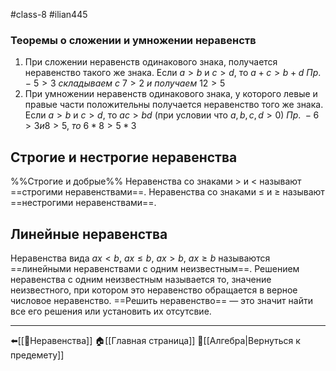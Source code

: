 #class-8 #ilian445 
### Теоремы о сложении и умножении неравенств
1. При сложении неравенств одинакового знака, получается неравенство такого же знака.
	Если $a>b$ и $c>d$, то $a+c>b+d$
	$Пр. - \ 5>3\ складываем\ с\ 7>2\ и\ получаем\ 12>5$
2. При умножении неравенств одинакового знака, у которого левые и правые части положительны получается неравенство того же знака.
	Если $a>b$ и $c>d$, то $ac>bd$ (при условии что $a,b,c,d>0$)
	$Пр.\ - 6>3 и 8>5,\ то\ 6*8>5*3$
## Строгие и нестрогие неравенства
%%Строгие и добрые%%
Неравенства со знаками > и < называют ==строгими неравенствами==.
Неравенства со знаками ≤ и ≥ называют ==нестрогими неравенствами==.
## Линейные неравенства
Неравенства вида $ax<b,\ ax≤b,\ ax>b,\ ax≥b$ называются ==линейными неравенствами с одним неизвестным==. Решением неравенства с одним неизвестным называется то, значение неизвестного, при котором это неравенство обращается в верное числовое неравенство. ==Решить неравенство== — это значит найти все его решения или установить их отсутсвие.

---
⬅️[[📒Неравенства]]
🏠[[Главная страница]]
🔢[[Алгебра|Вернуться к предемету]]